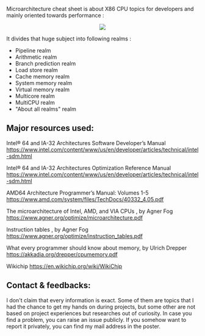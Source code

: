 Microarchitecture cheat sheet is about X86 CPU topics for developers and mainly oriented towards performance :

<p align="center">  
<img src="https://github.com/akhin/microarchitecture-cheatsheet/blob/main/snapshot.png">       
</p>

It divides that huge subject into following realms :
    
- Pipeline realm
- Arithmetic realm
- Branch prediction realm
- Load store realm
- Cache memory realm
- System memory realm
- Virtual memory realm
- Multicore realm
- MultiCPU realm
- "About all realms" realm

## <a name="Resources">**Major resources used:** 

Intel® 64 and IA-32 Architectures Software Developer’s Manual
https://www.intel.com/content/www/us/en/developer/articles/technical/intel-sdm.html

Intel® 64 and IA-32 Architectures Optimization Reference Manual
https://www.intel.com/content/www/us/en/developer/articles/technical/intel-sdm.html

AMD64 Architecture Programmer’s Manual: Volumes 1-5
https://www.amd.com/system/files/TechDocs/40332_4.05.pdf

The microarchitecture of Intel, AMD, and VIA CPUs , by Agner Fog
https://www.agner.org/optimize/microarchitecture.pdf

Instruction tables , by Agner Fog 
https://www.agner.org/optimize/instruction_tables.pdf

What every programmer should know about memory, by Ulrich Drepper
https://akkadia.org/drepper/cpumemory.pdf

Wikichip
https://en.wikichip.org/wiki/WikiChip
        
## <a name="Feedbacks">**Contact & feedbacks:** 
I don't claim that every information is exact. Some of them are topics that I had the chance to get my hands on during projects, but some other are not based on project experiences but researches out of curiosity.
In case you find a problem, you can raise an issue publicly. 
If you somehow want to report it privately, you can find my mail address in the poster.